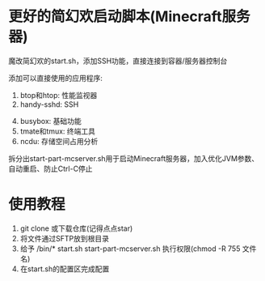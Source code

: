 # 更好的简幻欢启动脚本(Minecraft服务器)

魔改简幻欢的start.sh，添加SSH功能，直接连接到容器/服务器控制台

添加可以直接使用的应用程序:
1. btop和htop: 性能监视器
2. handy-sshd: SSH
<!-- 3. dropbear*, dbclient: SSH服务端(及工具)、SSH客户端 -- 无法解决容器只读带来的问题，所以无法添加-->
4. busybox: 基础功能
5. tmate和tmux: 终端工具
6. ncdu: 存储空间占用分析

拆分出start-part-mcserver.sh用于启动Minecraft服务器，加入优化JVM参数、自动重启、防止Ctrl-C停止

# 使用教程

1. git clone 或下载仓库(记得点点star)
2. 将文件通过SFTP放到根目录
3. 给予 /bin/* start.sh start-part-mcserver.sh 执行权限(chmod -R 755 文件名)
4. 在start.sh的配置区完成配置
<!-- 5. 如果使用Dropbear模式，需要配置密钥。
    1. 在自己的电脑上生成公私钥，然后创建/.ssh/文件夹，创建/.ssh/authorized_keys，将公钥添加到此文件
    2. 使用非Dropbear模式连接容器的SSH -->